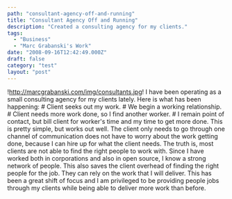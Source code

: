 ```yaml
---
path: "consultant-agency-off-and-running"
title: "Consultant Agency Off and Running"
description: "Created a consulting agency for my clients."
tags: 
  - "Business"
  - "Marc Grabanski's Work"
date: "2008-09-16T12:42:49.000Z"
draft: false
category: "test"
layout: "post"
---
```


!http://marcgrabanski.com/img/consultants.jpg! I have been operating as a small consulting agency for my clients lately. Here is what has been happening: # Client seeks out my work. # We begin a working relationship. # Client needs more work done, so I find another worker. # I remain point of contact, but bill client for worker's time and my time to get more done. This is pretty simple, but works out well. The client only needs to go through one channel of communication does not have to worry about the work getting done, because I can hire up for what the client needs. The truth is, most clients are not able to find the right people to work with. Since I have worked both in corporations and also in open source, I know a strong network of people. This also saves the client overhead of finding the right people for the job. They can rely on the work that I will deliver. This has been a great shift of focus and I am privileged to be providing people jobs through my clients while being able to deliver more work than before.